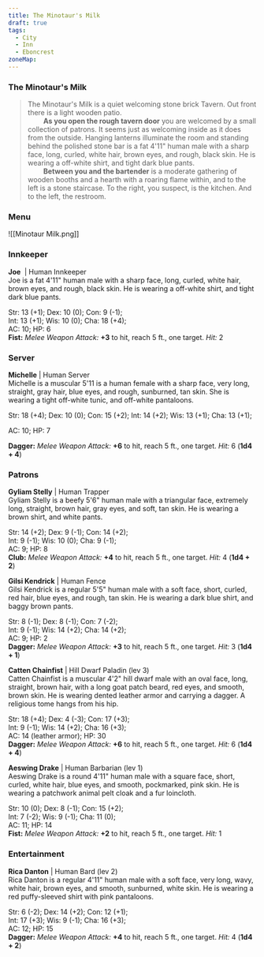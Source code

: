 ```yaml
---
title: The Minotaur's Milk
draft: true
tags:
  - City
  - Inn
  - Eboncrest
zoneMap:
---
```


### The Minotaur's Milk

> The Minotaur's Milk is a quiet welcoming stone brick Tavern. Out front there is a light wooden patio.  
>         **As you open the rough tavern door** you are welcomed by a small collection of patrons. It seems just as welcoming inside as it does from the outside. Hanging lanterns illuminate the room and standing behind the polished stone bar is a fat 4'11" human male with a sharp face, long, curled, white hair, brown eyes, and rough, black skin. He is wearing a off-white shirt, and tight dark blue pants.    
>         **Between you and the bartender** is a moderate gathering of wooden booths and a hearth with a roaring flame within, and to the left is a stone staircase. To the right, you suspect, is the kitchen. And to the left, the restroom. 
>         

### Menu

![[Minotaur Milk.png]]


### Innkeeper

**Joe**  | Human Innkeeper  
Joe is a fat 4'11" human male with a sharp face, long, curled, white hair, brown eyes, and rough, black skin. He is wearing a off-white shirt, and tight dark blue pants. 

Str: 13 (+1); Dex: 10 (0); Con: 9 (-1);   
Int: 13 (+1); Wis: 10 (0); Cha: 18 (+4);   
AC: 10; HP: 6  
**Fist:** _Melee Weapon Attack:_ **+3** to hit, reach 5 ft., one target. _Hit:_ 2

### Server

**Michelle** | Human Server  
Michelle is a muscular 5'11 is a human female with a sharp face, very long, straight, gray hair, blue eyes, and rough, sunburned, tan skin. She is wearing a tight off-white tunic, and off-white pantaloons. 

Str: 18 (+4); Dex: 10 (0); Con: 15 (+2); Int: 14 (+2); Wis: 13 (+1); Cha: 13 (+1);   

AC: 10; HP: 7  

**Dagger:** _Melee Weapon Attack:_ **+6** to hit, reach 5 ft., one target. _Hit:_ 6 (**1d4 + 4**)

### Patrons

**Gyliam Stelly** | Human Trapper  
Gyliam Stelly is a beefy 5'6" human male with a triangular face, extremely long, straight, brown hair, gray eyes, and soft, tan skin. He is wearing a brown shirt, and white pants. 

Str: 14 (+2); Dex: 9 (-1); Con: 14 (+2);   
Int: 9 (-1); Wis: 10 (0); Cha: 9 (-1);   
AC: 9; HP: 8  
**Club:** _Melee Weapon Attack:_ **+4** to hit, reach 5 ft., one target. _Hit:_ 4 (**1d4 + 2**)

**Gilsi Kendrick** | Human Fence  
Gilsi Kendrick is a regular 5'5" human male with a soft face, short, curled, red hair, blue eyes, and rough, tan skin. He is wearing a dark blue shirt, and baggy brown pants. 

Str: 8 (-1); Dex: 8 (-1); Con: 7 (-2);   
Int: 9 (-1); Wis: 14 (+2); Cha: 14 (+2);   
AC: 9; HP: 2  
**Dagger:** _Melee Weapon Attack:_ **+3** to hit, reach 5 ft., one target. _Hit:_ 3 (**1d4 + 1**)

**Catten Chainfist** | Hill Dwarf Paladin (lev 3)  
Catten Chainfist is a muscular 4'2" hill dwarf male with an oval face, long, straight, brown hair, with a long goat patch beard, red eyes, and smooth, brown skin. He is wearing dented leather armor and carrying a dagger. A religious tome hangs from his hip. 

Str: 18 (+4); Dex: 4 (-3); Con: 17 (+3);   
Int: 9 (-1); Wis: 14 (+2); Cha: 16 (+3);   
AC: 14 (leather armor); HP: 30  
**Dagger:** _Melee Weapon Attack:_ **+6** to hit, reach 5 ft., one target. _Hit:_ 6 (**1d4 + 4**)

**Aeswing Drake** | Human Barbarian (lev 1)  
Aeswing Drake is a round 4'11" human male with a square face, short, curled, white hair, blue eyes, and smooth, pockmarked, pink skin. He is wearing a patchwork animal pelt cloak and a fur loincloth. 

Str: 10 (0); Dex: 8 (-1); Con: 15 (+2);   
Int: 7 (-2); Wis: 9 (-1); Cha: 11 (0);   
AC: 11; HP: 14  
**Fist:** _Melee Weapon Attack:_ **+2** to hit, reach 5 ft., one target. _Hit:_ 1

### Entertainment

**Rica Danton** | Human Bard (lev 2)  
Rica Danton is a regular 4'11" human male with a soft face, very long, wavy, white hair, brown eyes, and smooth, sunburned, white skin. He is wearing a red puffy-sleeved shirt with pink pantaloons. 

Str: 6 (-2); Dex: 14 (+2); Con: 12 (+1);   
Int: 17 (+3); Wis: 9 (-1); Cha: 16 (+3);   
AC: 12; HP: 15  
**Dagger:** _Melee Weapon Attack:_ **+4** to hit, reach 5 ft., one target. _Hit:_ 4 (**1d4 + 2**)
